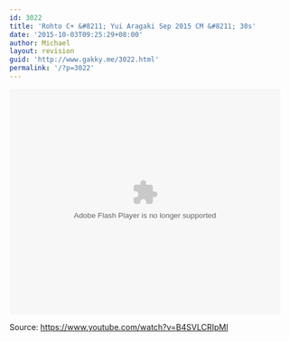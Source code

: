 ```yaml
---
id: 3022
title: 'Rohto C+ &#8211; Yui Aragaki Sep 2015 CM &#8211; 30s'
date: '2015-10-03T09:25:29+08:00'
author: Michael
layout: revision
guid: 'http://www.gakky.me/3022.html'
permalink: '/?p=3022'
---
```


<embed height="400" src="http://www.tudou.com/v/YUhhLmUXlRY/&bid=05&rpid=51229674&resourceId=51229674_05_05_99/v.swf" type="application/x-shockwave-flash" width="480"></embed>

Source: <https://www.youtube.com/watch?v=B4SVLCRIpMI>